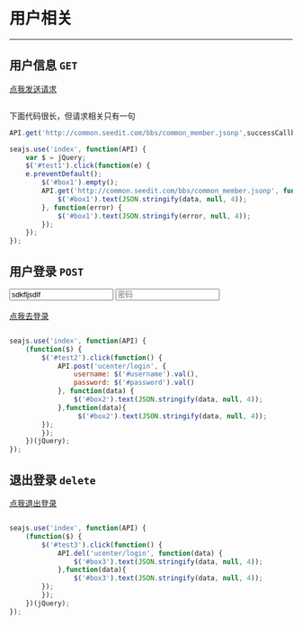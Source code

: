 # 用户相关

---
<script>
    seajs.config({
        path:'http://assets.spmjs.org/'
    });
</script>

## 用户信息 `GET`

<a href="javascript:" id="test1">点我发送请求</a>
<pre id="box1"></pre>

下面代码很长，但请求相关只有一句
```javascript
API.get('http://common.seedit.com/bbs/common_member.jsonp',successCallback,errorCallback);
```
````javascript
seajs.use('index', function(API) {
    var $ = jQuery;
    $('#test1').click(function(e) {
    e.preventDefault();
        $('#box1').empty();
        API.get('http://common.seedit.com/bbs/common_member.jsonp', function(data) {
            $('#box1').text(JSON.stringify(data, null, 4));
        }, function(error) {
            $('#box1').text(JSON.stringify(error, null, 4));
        });
    });
});
````

## 用户登录 `POST`
<input type="username" id="username" placeholder="用户名" value="sdkfljsdlf">
<input type="password" id="password" placeholder="密码">
<br>
<br>
<a href="javascript:" id="test2">点我去登录</a>
<pre id="box2"></pre>

````javascript
seajs.use('index', function(API) {
    (function($) {
        $('#test2').click(function() {
            API.post('ucenter/login', {
                username: $('#username').val(),
                password: $('#password').val()
            }, function(data) {
                $('#box2').text(JSON.stringify(data, null, 4));
            },function(data){
                 $('#box2').text(JSON.stringify(data, null, 4));
        });
        });
    })(jQuery);
});
````


## 退出登录 `delete`
<a href="javascript:" id="test3">点我退出登录</a>
<pre id="box3"></pre>

````javascript
seajs.use('index', function(API) {
    (function($) {
        $('#test3').click(function() {
            API.del('ucenter/login', function(data) {
                $('#box3').text(JSON.stringify(data, null, 4));
            },function(data){
                $('#box3').text(JSON.stringify(data, null, 4));
        });
        });
    })(jQuery);
});
````